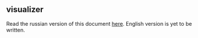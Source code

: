 visualizer
---

Read the russian version of this document [here](README.ru.md).
English version is yet to be written.